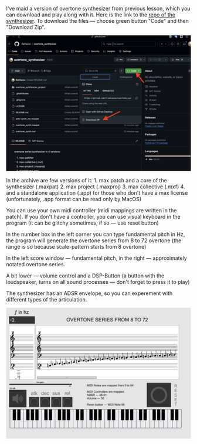 I've maid a version of overtone synthesizer from previous lesson, which you can download and play along with it.
Here is the link to the [repo of the synthesizer](https://github.com/IliaViazov/overtone_synthesizer).
To download the files — choose green button "Code" and then "Download Zip".

![Git screenshot](git_screen.png)

In the archive are few versions of it:
    1. max patch and a core of the synthesizer (.maxpat)
    2. max project (.maxproj)
    3. max collective (.mxf)
    4. and a standalone application (.app) for those who don't have a max license (unfortunately, .app format can be read only by MacOS)

You can use your own midi controller (midi mappings are written in the patch). If you don't have a controller, you can use visual keyboard in the program (it can be glitchy sometimes, if so — use reset button)

In the number box in the left corner you can type fundamental pitch in Hz, the program will generate the overtone series from 8 to 72 overtone (the range is so because scale-pattern starts from 8 overtone)

In the left score window — fundamental pitch, in the right — approximately notated overtone series.

A bit lower — volume control and a DSP-Button (a button with the loudspeaker, turns on all sound processes — don't forget to press it to play)

The synthesizer has an ADSR envelope, so you can experement with different types of the articulation.

![Synth screenshot](synth_screen.png)
